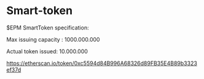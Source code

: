 # Smart-token

$EPM SmartToken specification:

Max issuing capacity : 1000.000.000

Actual token issued: 10.000.000

https://etherscan.io/token/0xc5594d84B996A68326d89FB35E4B89b3323ef37d
